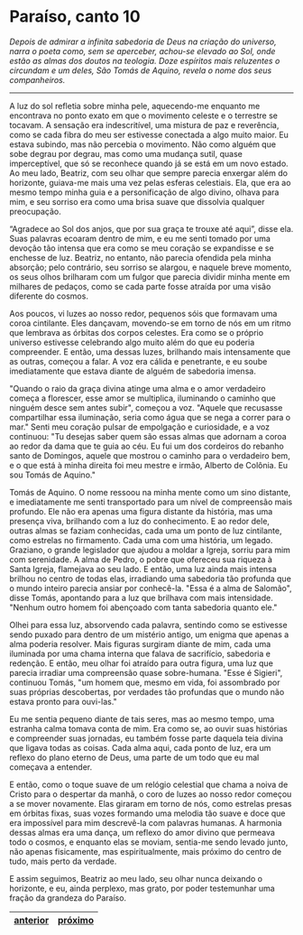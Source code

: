 # Paraíso, canto 10

_Depois de admirar a infinita sabedoria de Deus na criação do universo, narra o poeta como, sem se aperceber, achou-se elevado ao Sol, onde estão as almas dos doutos na teologia. Doze espíritos mais reluzentes o circundam e um deles, São Tomás de Aquino, revela o nome dos seus companheiros._

---

A luz do sol refletia sobre minha pele, aquecendo-me enquanto me encontrava no ponto exato em que o movimento celeste e o terrestre se tocavam. A sensação era indescritível, uma mistura de paz e reverência, como se cada fibra do meu ser estivesse conectada a algo muito maior. Eu estava subindo, mas não percebia o movimento. Não como alguém que sobe degrau por degrau, mas como uma mudança sutil, quase imperceptível, que só se reconhece quando já se está em um novo estado. Ao meu lado, Beatriz, com seu olhar que sempre parecia enxergar além do horizonte, guiava-me mais uma vez pelas esferas celestiais. Ela, que era ao mesmo tempo minha guia e a personificação de algo divino, olhava para mim, e seu sorriso era como uma brisa suave que dissolvia qualquer preocupação.

“Agradece ao Sol dos anjos, que por sua graça te trouxe até aqui”, disse ela. Suas palavras ecoaram dentro de mim, e eu me senti tomado por uma devoção tão intensa que era como se meu coração se expandisse e se enchesse de luz. Beatriz, no entanto, não parecia ofendida pela minha absorção; pelo contrário, seu sorriso se alargou, e naquele breve momento, os seus olhos brilharam com um fulgor que parecia dividir minha mente em milhares de pedaços, como se cada parte fosse atraída por uma visão diferente do cosmos. 

Aos poucos, vi luzes ao nosso redor, pequenos sóis que formavam uma coroa cintilante. Eles dançavam, movendo-se em torno de nós em um ritmo que lembrava as órbitas dos corpos celestes. Era como se o próprio universo estivesse celebrando algo muito além do que eu poderia compreender. E então, uma dessas luzes, brilhando mais intensamente que as outras, começou a falar. A voz era cálida e penetrante, e eu soube imediatamente que estava diante de alguém de sabedoria imensa.

"Quando o raio da graça divina atinge uma alma e o amor verdadeiro começa a florescer, esse amor se multiplica, iluminando o caminho que ninguém desce sem antes subir", começou a voz. "Aquele que recusasse compartilhar essa iluminação, seria como água que se nega a correr para o mar." Senti meu coração pulsar de empolgação e curiosidade, e a voz continuou: "Tu desejas saber quem são essas almas que adornam a coroa ao redor da dama que te guia ao céu. Eu fui um dos cordeiros do rebanho santo de Domingos, aquele que mostrou o caminho para o verdadeiro bem, e o que está à minha direita foi meu mestre e irmão, Alberto de Colônia. Eu sou Tomás de Aquino."

Tomás de Aquino. O nome ressoou na minha mente como um sino distante, e imediatamente me senti transportado para um nível de compreensão mais profundo. Ele não era apenas uma figura distante da história, mas uma presença viva, brilhando com a luz do conhecimento. E ao redor dele, outras almas se faziam conhecidas, cada uma um ponto de luz cintilante, como estrelas no firmamento. Cada uma com uma história, um legado. Graziano, o grande legislador que ajudou a moldar a Igreja, sorriu para mim com serenidade. A alma de Pedro, o pobre que ofereceu sua riqueza à Santa Igreja, flamejava ao seu lado. E então, uma luz ainda mais intensa brilhou no centro de todas elas, irradiando uma sabedoria tão profunda que o mundo inteiro parecia ansiar por conhecê-la. "Essa é a alma de Salomão", disse Tomás, apontando para a luz que brilhava com mais intensidade. "Nenhum outro homem foi abençoado com tanta sabedoria quanto ele."

Olhei para essa luz, absorvendo cada palavra, sentindo como se estivesse sendo puxado para dentro de um mistério antigo, um enigma que apenas a alma poderia resolver. Mais figuras surgiram diante de mim, cada uma iluminada por uma chama interna que falava de sacrifício, sabedoria e redenção. E então, meu olhar foi atraído para outra figura, uma luz que parecia irradiar uma compreensão quase sobre-humana. "Esse é Sigieri", continuou Tomás, "um homem que, mesmo em vida, foi assombrado por suas próprias descobertas, por verdades tão profundas que o mundo não estava pronto para ouvi-las."

Eu me sentia pequeno diante de tais seres, mas ao mesmo tempo, uma estranha calma tomava conta de mim. Era como se, ao ouvir suas histórias e compreender suas jornadas, eu também fosse parte daquela teia divina que ligava todas as coisas. Cada alma aqui, cada ponto de luz, era um reflexo do plano eterno de Deus, uma parte de um todo que eu mal começava a entender.

E então, como o toque suave de um relógio celestial que chama a noiva de Cristo para o despertar da manhã, o coro de luzes ao nosso redor começou a se mover novamente. Elas giraram em torno de nós, como estrelas presas em órbitas fixas, suas vozes formando uma melodia tão suave e doce que era impossível para mim descrevê-la com palavras humanas. A harmonia dessas almas era uma dança, um reflexo do amor divino que permeava todo o cosmos, e enquanto elas se moviam, sentia-me sendo levado junto, não apenas fisicamente, mas espiritualmente, mais próximo do centro de tudo, mais perto da verdade.

E assim seguimos, Beatriz ao meu lado, seu olhar nunca deixando o horizonte, e eu, ainda perplexo, mas grato, por poder testemunhar uma fração da grandeza do Paraíso.

| [anterior](/c_paraiso/9/README.md) | [próximo](/c_paraiso/11/README.md) |
|----------|---------|